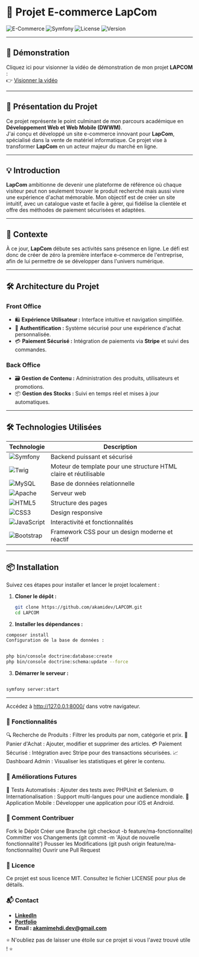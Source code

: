 # 🛒 Projet E-commerce **LapCom**

![E-Commerce](https://img.shields.io/badge/E--Commerce-LapCom-blue?style=for-the-badge&logo=shopify)
![Symfony](https://img.shields.io/badge/Powered_by-Symfony-brightgreen?style=for-the-badge&logo=symfony)
![License](https://img.shields.io/badge/License-MIT-yellow?style=for-the-badge&logo=license)
![Version](https://img.shields.io/badge/Version-1.0-lightgrey?style=for-the-badge&logo=github)

---

## 🎥 **Démonstration**
Cliquez ici pour visionner la vidéo de démonstration de mon projet **LAPCOM** :  
👉 [Visionner la vidéo](https://akamidev.github.io/LAPCOM/)

---

## 🌟 **Présentation du Projet**
Ce projet représente le point culminant de mon parcours académique en **Développement Web et Web Mobile (DWWM)**.  
J'ai conçu et développé un site e-commerce innovant pour **LapCom**, spécialisé dans la vente de matériel informatique. Ce projet vise à transformer **LapCom** en un acteur majeur du marché en ligne.

---

## 💡 **Introduction**
**LapCom** ambitionne de devenir une plateforme de référence où chaque visiteur peut non seulement trouver le produit recherché mais aussi vivre une expérience d'achat mémorable. Mon objectif est de créer un site intuitif, avec un catalogue vaste et facile à gérer, qui fidélise la clientèle et offre des méthodes de paiement sécurisées et adaptées.

---

## 🏢 **Contexte**
À ce jour, **LapCom** débute ses activités sans présence en ligne. Le défi est donc de créer de zéro la première interface e-commerce de l'entreprise, afin de lui permettre de se développer dans l'univers numérique.

---

## 🛠️ **Architecture du Projet**

### **Front Office**
- 🛍️ **Expérience Utilisateur :** Interface intuitive et navigation simplifiée.
- 🔐 **Authentification :** Système sécurisé pour une expérience d'achat personnalisée.
- 💳 **Paiement Sécurisé :** Intégration de paiements via **Stripe** et suivi des commandes.

### **Back Office**
- 🗃️ **Gestion de Contenu :** Administration des produits, utilisateurs et promotions.
- 📦 **Gestion des Stocks :** Suivi en temps réel et mises à jour automatiques.

---

## 🛠️ **Technologies Utilisées**

| Technologie | Description |
|-------------|-------------|
| ![Symfony](https://img.shields.io/badge/Symfony-Framework-000?style=for-the-badge&logo=symfony) | Backend puissant et sécurisé |
| ![Twig](https://img.shields.io/badge/Twig-Templating-green?style=for-the-badge&logo=twig) | Moteur de template pour une structure HTML claire et réutilisable |
| ![MySQL](https://img.shields.io/badge/Database-MySQL-blue?style=for-the-badge&logo=mysql) | Base de données relationnelle |
| ![Apache](https://img.shields.io/badge/Server-Apache-red?style=for-the-badge&logo=apache) | Serveur web |
| ![HTML5](https://img.shields.io/badge/HTML5-Frontend-orange?style=for-the-badge&logo=html5) | Structure des pages |
| ![CSS3](https://img.shields.io/badge/CSS3-Styling-blue?style=for-the-badge&logo=css3) | Design responsive |
| ![JavaScript](https://img.shields.io/badge/JavaScript-Frontend-yellow?style=for-the-badge&logo=javascript) | Interactivité et fonctionnalités |
| ![Bootstrap](https://img.shields.io/badge/Bootstrap-CSS_Framework-purple?style=for-the-badge&logo=bootstrap) | Framework CSS pour un design moderne et réactif |

---

## 📦 **Installation**

Suivez ces étapes pour installer et lancer le projet localement :

1. **Cloner le dépôt :**
   ```bash
   git clone https://github.com/akamidev/LAPCOM.git
   cd LAPCOM

2. **Installer les dépendances :**

```bash
composer install
Configuration de la base de données :
```

```bash

php bin/console doctrine:database:create
php bin/console doctrine:schema:update --force
```
3. **Démarrer le serveur :**

```bash

symfony server:start

```
---
Accédez à http://127.0.0.1:8000/ dans votre navigateur.

### 📝 Fonctionnalités
🔍 Recherche de Produits : Filtrer les produits par nom, catégorie et prix.
🛒 Panier d'Achat : Ajouter, modifier et supprimer des articles.
💳 Paiement Sécurisé : Intégration avec Stripe pour des transactions sécurisées.
📈 Dashboard Admin : Visualiser les statistiques et gérer le contenu.

### 🚀 Améliorations Futures
🤖 Tests Automatisés : Ajouter des tests avec PHPUnit et Selenium.
🌐 Internationalisation : Support multi-langues pour une audience mondiale.
📱 Application Mobile : Développer une application pour iOS et Android.


### 🤝 Comment Contribuer
Fork le Dépôt
Créer une Branche (git checkout -b feature/ma-fonctionnalite)
Committer vos Changements (git commit -m 'Ajout de nouvelle fonctionnalité')
Pousser les Modifications (git push origin feature/ma-fonctionnalite)
Ouvrir une Pull Request


### 📄 Licence
Ce projet est sous licence MIT. Consultez le fichier LICENSE pour plus de détails.


### 📬 Contact
- **[LinkedIn](https://www.linkedin.com/in/akami-mehdi/)**
- **[Portfolio](https://akamimehdi.netlify.app/)**
- **Email : akamimehdi.dev@gmail.com**
  
⭐ N'oubliez pas de laisser une étoile sur ce projet si vous l'avez trouvé utile ! ⭐
